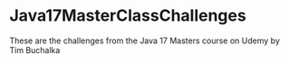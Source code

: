 # Java17MasterClassChallenges
These are the challenges from the Java 17 Masters course on Udemy by Tim Buchalka

